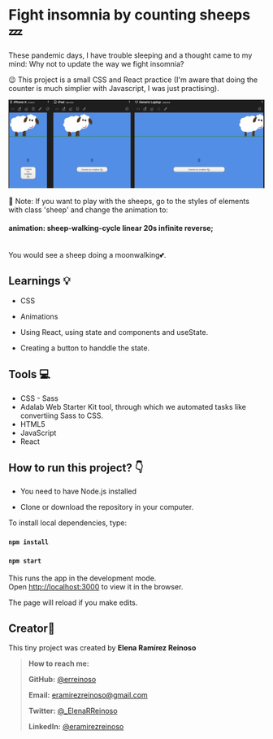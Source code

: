 # Fight insomnia by counting sheeps 💤

These pandemic days, I have trouble sleeping and a thought came to my mind: Why not to update the way we fight insomnia?

😉 This project is a small CSS and React practice (I'm aware that doing the counter is much simplier with Javascript, I was just practising).

![gif of sheep wandering](https://github.com/erreinoso/sheeps-counter/blob/sheep/sheeps-counter-readme.gif)

📢 Note: If you want to play with the sheeps, go to the styles of elements with class 'sheep' and change the animation to: <br>

#### animation: sheep-walking-cycle linear 20s infinite reverse;

<br>
You would see a sheep doing a moonwalking💕.

## Learnings 💡

- CSS

- Animations

- Using React, using state and components and useState.

- Creating a button to handdle the state.

## Tools 💻

- CSS - Sass
- Adalab Web Starter Kit tool, through which we automated tasks like convertiing Sass to CSS.
- HTML5
- JavaScript
- React

## How to run this project? :point_down:

- You need to have Node.js installed

- Clone or download the repository in your computer.

To install local dependencies, type:

#### `npm install`

#### `npm start`

This runs the app in the development mode.<br />
Open [http://localhost:3000](http://localhost:3000) to view it in the browser.

The page will reload if you make edits.<br />

## Creator👋

This tiny project was created by **Elena Ramírez Reinoso**

> **How to reach me:**
>
> **GitHub:** [@erreinoso](https://github.com/erreinoso)
>
> **Email:** <eramirezreinoso@gmail.com>
>
> **Twitter:** [@\_ElenaRReinoso](https://twitter.com/_ElenaRReinoso)
>
> **LinkedIn:** [@eramirezreinoso](https://www.linkedin.com/in/eramirezreinoso/)
